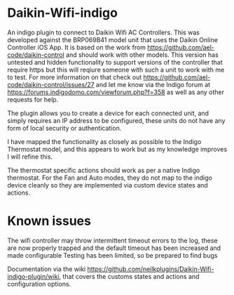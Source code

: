 # Daikin-Wifi-indigo
An indigo plugin to connect to Daikin Wifi AC Controllers.  This was developed against the BRP069B41 model unit that uses the Daikin Online Controller iOS App.  It is based on the work from https://github.com/ael-code/daikin-control and should work with other models.  This version has untested and hidden functionality to support versions of the controller that require https but this will reqiure someone with such a unit to work with me to test.  For more information on that check out https://github.com/ael-code/daikin-control/issues/27 and let me know via the Indigo forum at https://forums.indigodomo.com/viewforum.php?f=358 as well as any other requests for help.

The plugin allows you to create a device for each connected unit, and simply requires an IP address to be configured, these units do not have any form of local security or authentication.

I have mapped the functionality as closely as possible to the Indigo Thermostat model, and this appears to work but as my knowledge improves I will refine this.

The thermostat specific actions should work as per a native Indigo thermostat.  For the Fan and Auto modes, they do not map to the indigo device cleanly so they are implemented via custom device states and actions.

# Known issues

  The wifi controller may throw intermittent timeout errors to the log, these are now properly trapped and the default timeout has been increased and made configurable
  Testing has been limited, so be prepared to find bugs
  
  Documentation via the wiki https://github.com/neilkplugins/Daikin-Wifi-indigo-plugin/wiki, that covers the customs states and actions and configuration options.

